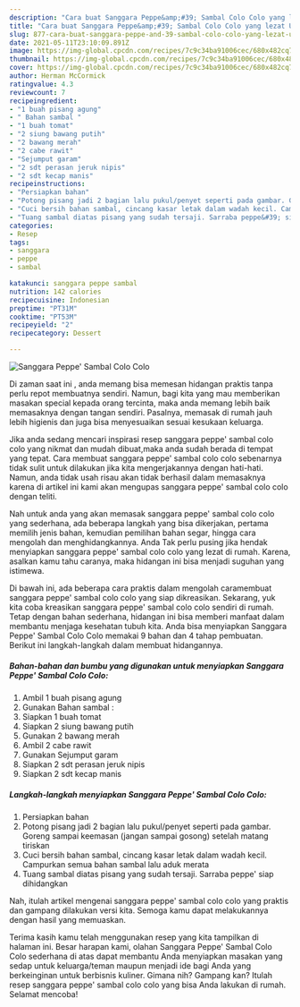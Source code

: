 ```yaml
---
description: "Cara buat Sanggara Peppe&amp;#39; Sambal Colo Colo yang lezat Untuk Jualan"
title: "Cara buat Sanggara Peppe&amp;#39; Sambal Colo Colo yang lezat Untuk Jualan"
slug: 877-cara-buat-sanggara-peppe-and-39-sambal-colo-colo-yang-lezat-untuk-jualan
date: 2021-05-11T23:10:09.891Z
image: https://img-global.cpcdn.com/recipes/7c9c34ba91006cec/680x482cq70/sanggara-peppe-sambal-colo-colo-foto-resep-utama.jpg
thumbnail: https://img-global.cpcdn.com/recipes/7c9c34ba91006cec/680x482cq70/sanggara-peppe-sambal-colo-colo-foto-resep-utama.jpg
cover: https://img-global.cpcdn.com/recipes/7c9c34ba91006cec/680x482cq70/sanggara-peppe-sambal-colo-colo-foto-resep-utama.jpg
author: Herman McCormick
ratingvalue: 4.3
reviewcount: 7
recipeingredient:
- "1 buah pisang agung"
- " Bahan sambal "
- "1 buah tomat"
- "2 siung bawang putih"
- "2 bawang merah"
- "2 cabe rawit"
- "Sejumput garam"
- "2 sdt perasan jeruk nipis"
- "2 sdt kecap manis"
recipeinstructions:
- "Persiapkan bahan"
- "Potong pisang jadi 2 bagian lalu pukul/penyet seperti pada gambar. Goreng sampai keemasan (jangan sampai gosong) setelah matang tiriskan"
- "Cuci bersih bahan sambal, cincang kasar letak dalam wadah kecil. Campurkan semua bahan sambal lalu aduk merata"
- "Tuang sambal diatas pisang yang sudah tersaji. Sarraba peppe&#39; siap dihidangkan"
categories:
- Resep
tags:
- sanggara
- peppe
- sambal

katakunci: sanggara peppe sambal 
nutrition: 142 calories
recipecuisine: Indonesian
preptime: "PT31M"
cooktime: "PT53M"
recipeyield: "2"
recipecategory: Dessert

---
```



![Sanggara Peppe&#39; Sambal Colo Colo](https://img-global.cpcdn.com/recipes/7c9c34ba91006cec/680x482cq70/sanggara-peppe-sambal-colo-colo-foto-resep-utama.jpg)

Di zaman  saat ini , anda memang bisa memesan hidangan praktis tanpa perlu repot membuatnya sendiri. Namun, bagi kita yang mau memberikan masakan special kepada orang tercinta, maka anda memang lebih baik memasaknya dengan tangan sendiri. Pasalnya, memasak di rumah jauh lebih higienis dan juga bisa menyesuaikan sesuai kesukaan keluarga.

Jika anda sedang mencari inspirasi resep sanggara peppe&#39; sambal colo colo yang nikmat dan mudah dibuat,maka anda sudah berada di tempat yang tepat. Cara membuat sanggara peppe&#39; sambal colo colo  sebenarnya tidak sulit untuk dilakukan jika kita mengerjakannya dengan hati-hati. Namun, anda tidak usah risau akan tidak berhasil dalam memasaknya 
karena di artikel ini kami akan mengupas sanggara peppe&#39; sambal colo colo dengan teliti.  



Nah untuk anda yang akan memasak sanggara peppe&#39; sambal colo colo yang sederhana, ada beberapa langkah yang bisa dikerjakan, pertama memilih jenis bahan, kemudian pemilihan bahan segar, hingga cara mengolah dan menghidangkannya. Anda Tak perlu pusing jika hendak menyiapkan sanggara peppe&#39; sambal colo colo yang lezat di rumah. Karena, asalkan kamu  tahu caranya, maka hidangan ini bisa menjadi suguhan yang istimewa.

Di bawah ini, ada beberapa cara praktis  dalam mengolah caramembuat sanggara peppe&#39; sambal colo colo yang siap dikreasikan. Sekarang, yuk kita coba kreasikan sanggara peppe&#39; sambal colo colo sendiri di rumah. Tetap dengan bahan sederhana, hidangan ini bisa memberi manfaat dalam membantu menjaga kesehatan tubuh kita. Anda bisa menyiapkan Sanggara Peppe&#39; Sambal Colo Colo memakai 9 bahan dan 4 tahap pembuatan. Berikut ini langkah-langkah dalam membuat hidangannya.

<!--inarticleads1-->

##### Bahan-bahan dan bumbu yang digunakan untuk menyiapkan Sanggara Peppe&#39; Sambal Colo Colo:

1. Ambil 1 buah pisang agung
1. Gunakan  Bahan sambal :
1. Siapkan 1 buah tomat
1. Siapkan 2 siung bawang putih
1. Gunakan 2 bawang merah
1. Ambil 2 cabe rawit
1. Gunakan Sejumput garam
1. Siapkan 2 sdt perasan jeruk nipis
1. Siapkan 2 sdt kecap manis




<!--inarticleads2-->

##### Langkah-langkah menyiapkan Sanggara Peppe&#39; Sambal Colo Colo:

1. Persiapkan bahan
1. Potong pisang jadi 2 bagian lalu pukul/penyet seperti pada gambar. Goreng sampai keemasan (jangan sampai gosong) setelah matang tiriskan
1. Cuci bersih bahan sambal, cincang kasar letak dalam wadah kecil. Campurkan semua bahan sambal lalu aduk merata
1. Tuang sambal diatas pisang yang sudah tersaji. Sarraba peppe&#39; siap dihidangkan




Nah, itulah artikel mengenai  sanggara peppe&#39; sambal colo colo  yang praktis dan gampang dilakukan versi kita. Semoga kamu dapat melakukannya dengan hasil yang memuaskan. 

Terima kasih kamu telah menggunakan resep yang kita tampilkan di halaman ini. Besar harapan kami, olahan  Sanggara Peppe&#39; Sambal Colo Colo sederhana di atas dapat membantu Anda menyiapkan masakan yang sedap untuk keluarga/teman maupun menjadi ide bagi Anda yang berkeinginan untuk berbisnis kuliner. Gimana nih? Gampang kan? Itulah resep sanggara peppe&#39; sambal colo colo yang bisa Anda lakukan di rumah. Selamat mencoba!

